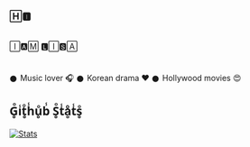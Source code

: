 ### 🄷🅸︎  

<img src="https://te.legra.ph/file/23558be9b42169a90c592.gif" width="5px">




🄸🅰︎🄼 🅻︎🄸🆂︎🄰 


##
𒊹︎︎︎ Music lover 🎧 
𒊹︎︎︎ Korean drama ❤️ 
𒊹︎︎︎ Hollywood movies 😍 

## G̥ͦi̾t̥ͦh̾u̥ͦb̾ S̥ͦt̾ḁͦt̾s̥ͦ
[![Stats](https://github-readme-stats.vercel.app/api?username=LISA-KOREA&hide=prs&count_public=true&show_icons=true&theme=algolia)](https://github.com/anuraghazra/github-readme-stats)
